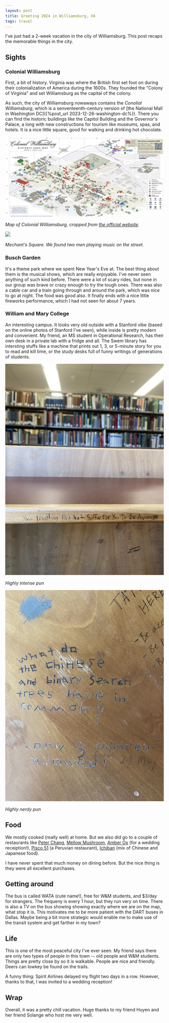 ```yaml
---
layout: post
title: Greeting 2024 in Williamsburg, VA
tags: travel
---
```


<!-- 
OUTLINE:
- sights
- food
- travel
- life
 -->

I've just had a 2-week vacation in the city of Williamsburg. This post recaps the memorable things in the city.

## Sights

### Colonial Williamsburg

First, a bit of history. Virginia was where the British first set foot on during their colonialization of America during the 1600s. They founded the "Colony of Virginia" and set Williamsburg as the capital of the colony.

As such, the city of Williamsburg nowaways contains the *Conolial Williamsburg*, which is a senventeenth-century version of [the National Mall in Washington DC]({%post_url 2023-12-26-washington-dc%}). There you can find the historic buildings like the Capitol Building and the Governor's Palace, a long with new constructions for tourism like museums, spas, and hotels. It is a nice little square, good for walking and drinking hot chocolate.

![](/assets/williamsburg/colonial-williamsburg-map.png)

*Map of Colonial Williamsburg, cropped from [the official website](https://www.colonialwilliamsburg.org/map/).*

![](/assets/williamsburg/collonial-wil-square.jpeg)

*Mechant's Square. We found two men playing music on the street.*

### Busch Garden

It's a theme park where we spent New Year's Eve at. The best thing about them is the musical shows, which are really enjoyable. I've never seen anything of such kind before. There were a lot of scary rides, but none in our group was brave or crazy enough to try the tough ones. There was also a cable car and a train going through and around the park, which was nice to go at night. The food was good also. It finally ends with a nice little fireworks performance, which I had not seen for about 7 years.

### William and Mary College

An interesting campus. It looks very old outside with a Stanford vibe (based on the online photos of Stanford I've seen), while inside is pretty modern and convenient. My friend, an MS student in Operational Research, has their own desk in a private lab with a fridge and all. The Swem library has intersting stuffs like a machine that prints out 1, 3, or 5-minute story for you to read and kill time, or the study desks full of funny writings of generations of students.

![](/assets/williamsburg/library-2.jpeg)

*Highly intense pun*

![](/assets/williamsburg/library-1.jpeg)

*Highly nerdy pun*

## Food

We mostly cooked (really well) at home. But we also did go to a couple of restaurants like [Peter Chang](https://maps.app.goo.gl/81LE4azfBHevurN78), [Mellow Mushroom](https://maps.app.goo.gl/mEaFnxic44jSDqaW7), [Amber Ox](https://maps.app.goo.gl/TjrMyzAzjFEZBCDz7) (for a wedding receiption!), [Pisco 51](https://maps.app.goo.gl/jHcHK6P4e8HnPvi48) (a Peruvian restaurant), [Ichiban](https://maps.app.goo.gl/H1fp8Z2b6uJbGKib8) (mix of Chinese and Japanese food).

I have never spent that much money on dining before. But the nice thing is they were all excellent purchases. 

## Getting around

The bus is called WATA (cute name!), free for W&M students, and $3/day for strangers. The frequeny is every 1 hour, but they run very on time. There is also a TV on the bus showing showing exactly where we are on the map, what stop it is. This motivates me to be more patient with the DART buses in Dallas. Maybe being a bit more strategic would enable me to make use of the transit system and get farther in my town?

## Life

This is one of the most peaceful city I've ever seen. My friend says there are only two types of people in this town -- old people and W&M students. Things are pretty close by so it is walkable. People are nice and friendly. Deers can lowkey be found on the trails.

A funny thing: Spirit Airlines delayed my flight two days in a row. However, thanks to that, I was invited to a wedding reception!

## Wrap

Overall, it was a pretty chill vacation. Huge thanks to my friend Huyen and her friend Solange who host me very well.
